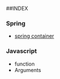 ##INDEX

### Spring
 - [spring container](https://github.com/ilfm/TIL/blob/master/spring/spring-container.md)
### Javascript
 - function 
 - Arguments